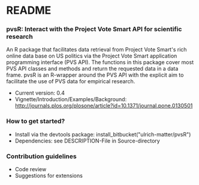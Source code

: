 # README #


### pvsR: Interact with the Project Vote Smart API for scientific research  ###

An R package that facilitates data retrieval from Project Vote Smart's rich online data base on US politics via the Project Vote Smart application programming interface (PVS API). The functions in this package cover most PVS API classes and methods and return the requested data in a data frame. pvsR is an R-wrapper around the PVS API with the explicit aim to facilitate the use of PVS data for empirical research.

* Current version: 0.4
* Vignette/Introduction/Examples/Background: http://journals.plos.org/plosone/article?id=10.1371/journal.pone.0130501 

### How to get started? ###

* Install via the devtools package: install_bitbucket("ulrich-matter/pvsR")
* Dependencies: see DESCRIPTION-File in Source-directory

### Contribution guidelines ###

* Code review
* Suggestions for extensions